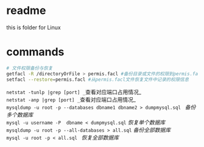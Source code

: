 # readme
this is folder for Linux
# commands
```bash
# 文件权限备份与恢复
getfacl -R /directoryOrFile > permis.facl #备份目录或文件的权限到permis.facl
setfacl --restore=permis.facl #从permis.facl文件恢复文件中记录的权限信息
```
`netstat -tunlp |grep [port] _`查看对应端口占用情况_  
`netstat -anp |grep [port] _`查看对应端口占用情况_  
`mysqldump -u root -p --databases dbname1 dbname2 > dumpmysql.sql ` _备份多个数据库_  
`mysql -u username -P  dbname < dumpmysql.sql` _恢复单个数据库_  
`mysqldump -u root -p --all-databases > all.sql` _备份全部数据库_  
`mysql -u root -p < all.sql ` _恢复全部数据库_  


